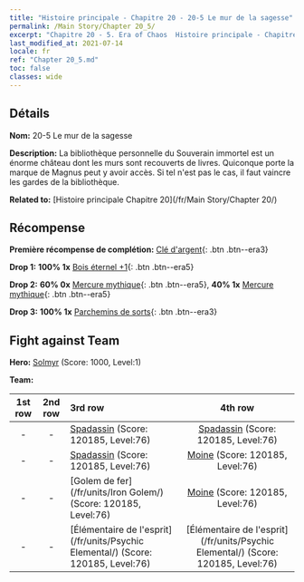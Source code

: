 ```yaml
---
title: "Histoire principale - Chapitre 20 - 20-5 Le mur de la sagesse"
permalink: /Main Story/Chapter 20_5/
excerpt: "Chapitre 20 - 5. Era of Chaos  Histoire principale - Chapitre 20_5. 20-5 Le mur de la sagesse"
last_modified_at: 2021-07-14
locale: fr
ref: "Chapter 20_5.md"
toc: false
classes: wide
---
```


## Détails

 **Nom:** 20-5 Le mur de la sagesse

 **Description:** La bibliothèque personnelle du Souverain immortel est un énorme château dont les murs sont recouverts de livres. Quiconque porte la marque de Magnus peut y avoir accès. Si tel n'est pas le cas, il faut vaincre les gardes de la bibliothèque.

 **Related to:** [Histoire principale Chapitre 20](/fr/Main Story/Chapter 20/)

## Récompense

 **Première récompense de complétion:** [Clé d'argent](/ItemsFR/con_693/){: .btn .btn--era3}

 **Drop 1:** **100% 1x** [Bois éternel +1](/ItemsFR/mat_69/){: .btn .btn--era5}

 **Drop 2:** **60% 0x** [Mercure mythique](/ItemsFR/mat_63/){: .btn .btn--era5}, **40% 1x** [Mercure mythique](/ItemsFR/mat_63/){: .btn .btn--era5}

 **Drop 3:** **100% 1x** [Parchemins de sorts](/ItemsFR/con_694/){: .btn .btn--era3}


## Fight against Team
 **Hero:** [Solmyr](/fr/heroes/Solmyr/) (Score: 1000, Level:1)

 **Team:**


  | 1st row | 2nd row | 3rd row | 4th row |
  |:----:|:----:|:----|:----:|
  | - | - | [Spadassin](/fr/units/Swordsman/) (Score: 120185, Level:76)  | [Spadassin](/fr/units/Swordsman/) (Score: 120185, Level:76)  |
  | - | - | [Spadassin](/fr/units/Swordsman/) (Score: 120185, Level:76)  | [Moine](/fr/units/Monk/) (Score: 120185, Level:76)  |
  | - | - | [Golem de fer](/fr/units/Iron Golem/) (Score: 120185, Level:76)  | [Moine](/fr/units/Monk/) (Score: 120185, Level:76)  |
  | - | - | [Élémentaire de l'esprit](/fr/units/Psychic Elemental/) (Score: 120185, Level:76)  | [Élémentaire de l'esprit](/fr/units/Psychic Elemental/) (Score: 120185, Level:76)  |


